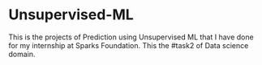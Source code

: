 # Unsupervised-ML
This is the projects of Prediction using Unsupervised ML that I have done for my internship at Sparks Foundation. This the #task2 of Data science domain.

